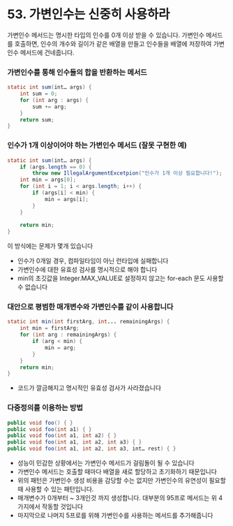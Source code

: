 # 53. 가변인수는 신중히 사용하라
가변인수 메서드는 명시한 타입의 인수를 0개 이상 받을 수 있습니다. 가변인수 메서드를 호출하면, 인수의 개수와 길이가 같은 배열을 만들고 인수들을 배열에 저장하여 가변인수 메서드에 건네줍니다.

### 가변인수를 통해 인수들의 합을 반환하는 메서드
```java
static int sum(int… args) {
	int sum = 0;
	for (int arg : args) {
		sum += arg;
	}
	return sum;
}
```

### 인수가 1개 이상이어야 하는 가변인수 메서드 (잘못 구현한 예)
```java
static int sum(int… args) {
	if (args.length == 0) {
		throw new IllegalArgumentExcetpion("인수가 1개 이상 필요합니다!");
	int min = args[0];
	for (int i = 1; i < args.length; i++) {
		if (args[i] < min) {
			min = args[i];
		}
	}
	
	return min;
}
```

이 방식에는 문제가 몇개 있습니다
* 인수가 0개일 경우, 컴파일타임이 아닌 런타입에 실패합니다
* 가변인수에 대한 유효성 검사를 명시적으로 해야 합니다
* min의 초깃값을 Integer.MAX_VALUE로 설정하지 않고는 for-each 문도 사용할 수 없습니다

### 대안으로 평범한 매개변수와 가변인수를 같이 사용합니다
```java
static int min(int firstArg, int... remainingArgs) {
	int min = firstArg;
	for (int arg : remainingArgs) {
		if (arg < min) {
			min = arg;
		}
	}
	return min;
}
```
* 코드가 깔금해지고 명시적인 유효성 검사가 사라졌습니다


### 다중정의를 이용하는 방법
```java
public void foo() { }
public void foo(int a1) { }
public void foo(int a1, int a2) { }
public void foo(int a1, int a2, int a3) { }
public void foo(int a1, int a2, int a3, int… rest) { }
```

* 성능이 민감한 상황에서는 가변인수 메서드가 걸림돌이 될 수 있습니다
* 가변인수 메서드는 호출할 때마다 배열을 새로 할당하고 초기화하기 때문입니다
* 위의 패턴은 가변인수 생성 비용을 감당할 수는 없지만 가변인수의 유연성이 필요할 때 사용할 수 있는 패턴입니다.
* 매개변수가 0개부터 ~ 3개인것 까지 생성합니다. 대부분의 95프로 메서드는 위 4가지에서 작동할 것입니다
* 마지막으로 나머지 5프로를 위해 가변인수를 사용하는 메서드를 추가해줍니다
